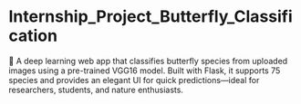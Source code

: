 # Internship_Project_Butterfly_Classification
🦋 A deep learning web app that classifies butterfly species from uploaded images using a pre-trained VGG16 model. Built with Flask, it supports 75 species and provides an elegant UI for quick predictions—ideal for researchers, students, and nature enthusiasts.

